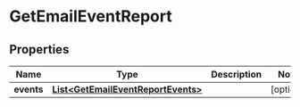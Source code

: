 
# GetEmailEventReport

## Properties
Name | Type | Description | Notes
------------ | ------------- | ------------- | -------------
**events** | [**List&lt;GetEmailEventReportEvents&gt;**](GetEmailEventReportEvents.md) |  |  [optional]



